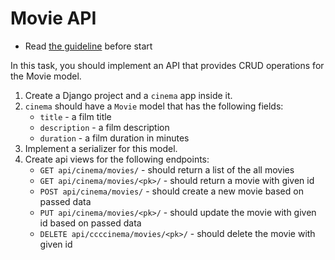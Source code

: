 # Movie API

- Read [the guideline](https://github.com/mate-academy/py-task-guideline/blob/main/README.md) before start

In this task, you should implement an API that provides CRUD operations for the Movie model.

1. Create a Django project and a `cinema` app inside it.
2. `cinema` should have a `Movie` model that has the following fields:
    * `title` - a film title
    * `description` - a film description
    * `duration` - a film duration in minutes
3. Implement a serializer for this model.
4. Create api views for the following endpoints:
    * `GET api/cinema/movies/` - should return a list of the all movies
    * `GET api/cinema/movies/<pk>/` - should return a movie with given id 
    * `POST api/cinema/movies/` - should create a new movie based on passed data
    * `PUT api/cinema/movies/<pk>/` - should update the movie with given id based on passed data
    * `DELETE api/ccccinema/movies/<pk>/` - should delete the movie with given id
